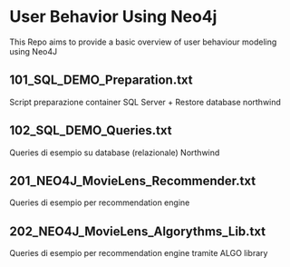 
# User Behavior Using Neo4j
This Repo aims to provide a basic overview of user behaviour modeling using Neo4J


## 101_SQL_DEMO_Preparation.txt
Script preparazione container SQL Server + Restore database northwind


## 102_SQL_DEMO_Queries.txt
Queries di esempio su database (relazionale) Northwind


## 201_NEO4J_MovieLens_Recommender.txt
Queries di esempio per recommendation engine


## 202_NEO4J_MovieLens_Algorythms_Lib.txt
Queries di esempio per recommendation engine tramite ALGO library

